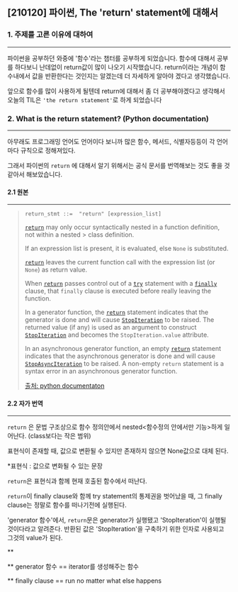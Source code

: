 ## [210120] 파이썬, The 'return' statement에 대해서

### 1. 주제를 고른 이유에 대하여

---

파이썬을 공부하던 와중에 '함수'라는 챕터를 공부하게 되었습니다. 함수에 대해서 공부를 하다보니 난데없이 return값이 많이 나오기 시작했습니다. return이라는 개념이 함수내에서 값을 반환한다는 것인지는 알겠는데 더 자세하게 알아야 겠다고 생각했습니다.

앞으로 함수를 많이 사용하게 될텐데 return에 대해서 좀 더 공부해야겠다고 생각해서 오늘의  TIL은  `'the return statement'`로 하게 되었습니다  



### 2. What is the return statement? (Python documentation)

---

아무래도 프로그래밍 언어도 언어이다 보니까 많은 함수, 메서드, 식별자등등이 각 언어마다 규칙으로 정해져있다.

그래서 파이썬의 `return` 에 대해서 알기 위해서는 공식 문서를 번역해보는 것도 좋을 것 같아서 해보았습니다.

#### 2.1 원본

---

> ```
> return_stmt ::=  "return" [expression_list]
> ```
>
> [`return`](https://docs.python.org/3/reference/simple_stmts.html#return) may only occur syntactically nested in a function definition, not within a nested > class definition.
>
> If an expression list is present, it is evaluated, else `None` is substituted.
>
> [`return`](https://docs.python.org/3/reference/simple_stmts.html#return) leaves the current function call with the expression list (or `None`) as return value.
>
> When [`return`](https://docs.python.org/3/reference/simple_stmts.html#return) passes control out of a [`try`](https://docs.python.org/3/reference/compound_stmts.html#try) statement with a [`finally`](https://docs.python.org/3/reference/compound_stmts.html#finally) clause, that `finally` clause is executed before really leaving the function.
>
> In a generator function, the [`return`](https://docs.python.org/3/reference/simple_stmts.html#return) statement indicates that the generator is done and will cause [`StopIteration`](https://docs.python.org/3/library/exceptions.html#StopIteration) to be raised. The returned value (if any) is used as an argument to construct [`StopIteration`](https://docs.python.org/3/library/exceptions.html#StopIteration) and becomes the `StopIteration.value` attribute.
>
> In an asynchronous generator function, an empty [`return`](https://docs.python.org/3/reference/simple_stmts.html#return) statement indicates that the asynchronous generator is done and will cause [`StopAsyncIteration`](https://docs.python.org/3/library/exceptions.html#StopAsyncIteration) to be raised. A non-empty `return` statement is a syntax error in an asynchronous generator function.
>
> [출처: python documentaton](https://docs.python.org/3/reference/simple_stmts.html)



#### 2.2 자가 번역

---

`return` 은 문법 구조상으로 함수 정의안에서 nested<함수정의 안에서만 기능>하게 일어난다. (class보다는 작은 범위)

표현식이 존재할 때, 값으로 변환될 수 있지만 존재하지 않으면 None값으로 대체 된다.

*표현식 : 값으로 변화될 수 있는 문장

`return`은 표현식과 함께 현재 호출된 함수에서 떠난다.

`return`이 finally clause와 함께 try statement의 통제권을 벗어났을 때, 그 finally clause는 정말로 함수를 떠나기전에 실행된다.

'generator 함수'에서, `return`문은 generator가 실행됐고 'StopIteration'이 실행될 것이다라고 알려준다. 반환된 값은 'StopIteration'을 구축하기 위한 인자로 사용되고 그것의 value가 된다.



**

** generator 함수 == iterator를 생성해주는 함수

** finally clause == run no matter what else happens
